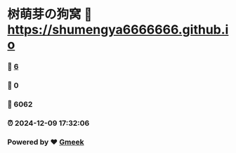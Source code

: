 # 树萌芽の狗窝 :link: https://shumengya6666666.github.io 
### :page_facing_up: [6](https://shumengya6666666.github.io/tag.html) 
### :speech_balloon: 0 
### :hibiscus: 6062 
### :alarm_clock: 2024-12-09 17:32:06 
### Powered by :heart: [Gmeek](https://github.com/Meekdai/Gmeek)
